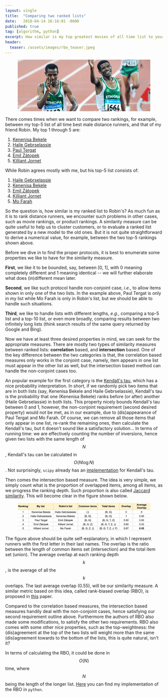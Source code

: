 ```yaml
---
layout: single
title:  "Comparing two ranked lists"
date:   2018-04-14 16:16:01 -0600
published: true
tag: [algorithm, python]
excerpt: How similar is my top greatest movies of all time list to yours?
header:
  teaser: /assets/images/rbo_teaser.jpeg
---
```

<figure>
<a href="/assets/images/Kenenisa-Bekele.jpg"><img src="/assets/images/Kenenisa-Bekele.jpg"></a>
</figure>

There comes times when we want to compare two rankings, for example, between my top-5 list of all time best male distance runners, and that of my friend Robin. My top 1 through 5 are:

1. [Kenenisa Bekele](https://en.wikipedia.org/wiki/Kenenisa_Bekele)
2. [Haile Gebrselassie](https://en.wikipedia.org/wiki/Haile_Gebrselassie) 
3. [Paul Tergat](https://en.wikipedia.org/wiki/Paul_Tergat) 
4. [Emil Zátopek](https://en.wikipedia.org/wiki/Emil_Z%C3%A1topek)
5. [Killiant Jornet](https://en.wikipedia.org/wiki/K%C3%ADlian_Jornet_Burgada)

While Robin agrees mostly with me, but his top-5 list consists of:

1. [Haile Gebrselassie](https://en.wikipedia.org/wiki/Haile_Gebrselassie) 
2. [Kenenisa Bekele](https://en.wikipedia.org/wiki/Kenenisa_Bekele)
3. [Emil Zátopek](https://en.wikipedia.org/wiki/Emil_Z%C3%A1topek)
4. [Killiant Jornet](https://en.wikipedia.org/wiki/K%C3%ADlian_Jornet_Burgada)
5. [Mo Farah](https://en.wikipedia.org/wiki/Mo_Farah)

So the question is, how similar is my ranked list to Robin's? As much fun as it is to rank distance runners, we encounter such problems in other cases, such as movie rankings, or product rankings. A similarity measure can be quite useful to help us to cluster customers, or to evaluate a ranked list generated by a new model to the old ones. But it is not quite straightforward to derive a numerical value, for example, between the two top-5 rankings shown above. 

Before we dive in to find the proper protocols, it is best to enumerate some properties we like to have for the similarity measure. 

**First**, we like it to be bounded, say, between [0, 1], with 0 meaning completely different and 1 meaning identical -- we will further elaborate what does (in)different mean later. 

**Second**, we like such protocol handle non-conjoint case, *i.e.*, to allow items shown in only one of the two lists. In the example above, Paul Tergat is only in my list while Mo Farah is only in Robin's list, but we should be able to handle such situations. 

**Third**, we like to handle lists with different lengths, *e.g.*, comparing a top-5 list and a top-10 list, or even more broadly, comparing results between two infinitely long lists (think search results of the same query returned by Google and Bing). 

Now we have at least three desired properties in mind, we can seek for the appropriate measures. There are mostly two types of similarity measures between ranked lists: **correlation** based, and **intersection** based. One of the key difference between the two categories is that, the correlation based measures only works in the conjoint case, namely, item appears in one list must appear in the other list as well, but the intersection based method can handle the non-conjoint cases too.

An popular example for the first category is the [Kendall's tau](https://en.wikipedia.org/wiki/Kendall_rank_correlation_coefficient), which has a nice probability interpretation. In short, if we randomly pick two items that are in both lists (say, Kenenisa Bekele and Haile Gebrselassie), Kendall's tau is the probability that one (Kenenisa Bekele) ranks before (or after) another (Haile Gebrselassie) in both lists. This property nicely bounds Kendall's tau between 0 and 1, however, the non-conjoint requirement (second desired property) would not be met, as in our example, due to (dis)appearance of Paul Tergat and Mo Farah. Of course, we can remove all those items that only appear in one list, re-rank the remaining ones, then calculate the Kendall's tau, but it doesn't sound like a satisfactory solution... In terms of running time: we are effectively counting the number of inversions, hence given two lists with the same length of $$N$$, Kendall's tau can be calculated in $$O(N \log N)$$. Not surprisingly, `scipy` already has an [implementation](https://docs.scipy.org/doc/scipy/reference/generated/scipy.stats.kendalltau.html) for Kendall's tau. 

Then comes the intersection based measure. The idea is very simple, we simply count what is the proportion of overlapped items, among all items, as we progress the ranking depth. Such proportion is also called [Jaccard similarity](https://en.wikipedia.org/wiki/Jaccard_index). This will become clear in the figure shown below. 

<figure>
<a href="/assets/images/rbo_example.png"><img src="/assets/images/rbo_example.png"></a>
</figure>

The figure above should be quite self-explanatory, in which I represent runners with the first letter in their last names. The overlap is the ratio between the length of common items set (intersection) and the total item set (union). The average overlap at each ranking depth $$k$$, is the average of all the $$k$$ overlaps. The last average overlap (0.55), will be our similarity measure. A similar metric based on this idea, called rank-biased overlap (RBO), is proposed in [this](http://www.williamwebber.com/research/papers/wmz10_tois.pdf) paper. 

Compared to the correlation based measures, the intersection based measures handily deal with the non-conjoint cases, hence satisfying our second requirement outline above. Furthermore the authors of RBO also made some modifications, to satisfy the other two requirements. RBO also comes with some other nice properties, such as the top-weightness: the (dis)agreement at the top of the two lists will weight more than the same (dis)agreement towards to the bottom of the lists, this is quite natural, isn't it?

In terms of calculating the RBO, it could be done in $$O(N)$$ time, where $$N$$ being the length of the longer list. [Here](https://github.com/changyaochen/rbo) you can find my implementation of the RBO in `python`.